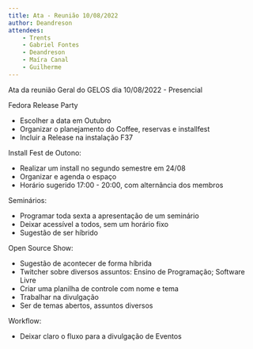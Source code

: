 ```yaml
---
title: Ata - Reunião 10/08/2022
author: Deandreson
attendees:
    - Trents
    - Gabriel Fontes
    - Deandreson
    - Maíra Canal
    - Guilherme    
---
```


Ata da reunião Geral do GELOS dia 10/08/2022 - Presencial

Fedora Release Party 
- Escolher a data em Outubro
- Organizar o planejamento do Coffee, reservas e installfest
- Incluir a Release na instalação F37

Install Fest de Outono:
- Realizar um install no segundo semestre em 24/08
- Organizar e agenda o espaço
- Horário sugerido 17:00 - 20:00, com alternância dos membros

Seminários:
- Programar toda sexta a apresentação de um seminário
- Deixar acessível a todos, sem um horário fixo
- Sugestão de ser híbrido

Open Source Show:
- Sugestão de acontecer de forma híbrida
- Twitcher sobre diversos assuntos: Ensino de Programação; Software Livre
- Criar uma planilha de controle com nome e tema
- Trabalhar na divulgação
- Ser de temas abertos, assuntos diversos

Workflow:
- Deixar claro o fluxo para a divulgação de Eventos
 
